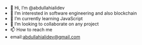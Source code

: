 - 👋 Hi, I’m @abdullahialidev
- 👀 I’m interested in software engineering and also blockchain
- 🌱 I’m currently learning JavaScript
- 💞️ I’m looking to collaborate on any project
- 📫 How to reach me 
- email:abdullahialidev@gmail.com

<!---
abdullahialidev/abdullahialidev is a ✨ special ✨ repository because its `README.md` (this file) appears on your GitHub profile.
You can click the Preview link to take a look at your changes.
--->
